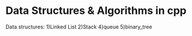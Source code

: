 # Data Structures & Algorithms in cpp
Data structures:
1)Linked List
2)Stack
4)queue
5)binary_tree 
